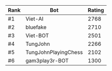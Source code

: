 Rank|Bot|Rating
---|---|---
#1|Viet-AI|2768
#2|bluefake|2710
#3|Viet-BOT|2501
#4|TungJohn|2266
#5|TungJohnPlayingChess|2102
#6|gam3play3r-BOT|1300
